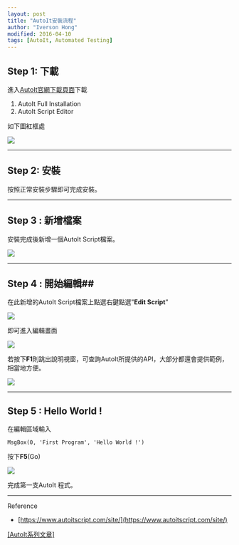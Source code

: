 ```yaml
---
layout: post
title: "AutoIt安裝流程"
author: "Iverson Hong"
modified: 2016-04-10
tags: [AutoIt, Automated Testing]
---
```


## Step 1: 下載 ##

進入[AutoIt官網下載頁面](https://www.autoitscript.com/site/autoit/downloads/)下載

1. AutoIt Full Installation
2. AutoIt Script Editor

如下圖紅框處

![](http://i.imgur.com/FD5mXD1.png)

----------

## Step 2: 安裝 ##

按照正常安裝步驟即可完成安裝。

----------

## Step 3 : 新增檔案 ##

安裝完成後新增一個AutoIt Script檔案。

![](http://i.imgur.com/HkPe3XH.png)

----------

## Step 4 : 開始編輯##

在此新增的AutoIt Script檔案上點選右鍵點選"**Edit Script**"

![](http://i.imgur.com/IFEukrs.png)


即可進入編輯畫面

![](http://i.imgur.com/mQEtpBu.png)


若按下**F1**則跳出說明視窗，可查詢AutoIt所提供的API，大部分都還會提供範例，相當地方便。


![](http://i.imgur.com/jNGRSEV.png)

----------

## Step 5 : Hello World ! ##

在編輯區域輸入

    MsgBox(0, 'First Program', 'Hello World !')
    
按下**F5**(Go)

![](http://i.imgur.com/TW1XnjW.png)

完成第一支AutoIt 程式。

----------

Reference

 - [https://www.autoitscript.com/site/](https://www.autoitscript.com/site/)

[[AutoIt系列文章]](http://iverson127.github.io/tags/#AutoIt)